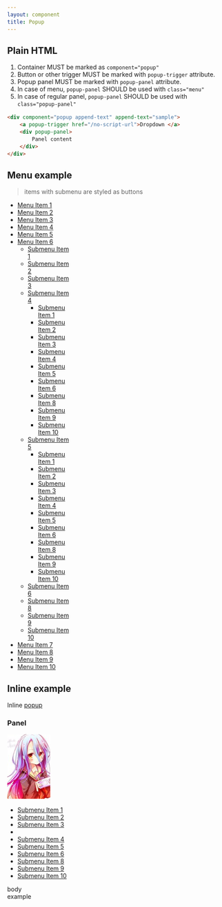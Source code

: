 ```yaml
---
layout: component
title: Popup
---
```



## Plain HTML

1. Container MUST be marked as `component="popup"`
2. Button or other trigger MUST be marked with `popup-trigger` attribute.
3. Popup panel MUST be marked with `popup-panel` attribute.
4. In case of menu, `popup-panel` SHOULD be used with `class="menu"`
5. In case of regular panel, `popup-panel` SHOULD be used with `class="popup-panel"`

```html
<div component="popup append-text" append-text="sample">
	<a popup-trigger href="/no-script-url">Dropdown </a>
	<div popup-panel>
		Panel content
	</div>
</div>
```

## Menu example

> items with submenu are styled as buttons

<nav style="width: 150px;">
	<ul class="menu">
		<li><a href="javascript::void();">Menu Item 1</a></li>
		<li><a href="javascript::void();">Menu Item 2</a></li>
		<li><a href="javascript::void();">Menu Item 3</a></li>
		<li><a href="javascript::void();">Menu Item 4</a></li>
		<li><a href="javascript::void();">Menu Item 5</a></li>
		<li component="popup" popup-aside="true">
			<a popup-trigger href="" class="btn btn-default" component="append-text" append-text=" ▸">Menu Item 6</a>
			<ul popup-panel class="menu menu-default">
				<li><a href="javascript::void();">Submenu Item 1</a></li>
				<li class="active"><a href="javascript::void();">Submenu Item 2</a></li>
				<li><a href="javascript::void();">Submenu Item 3</a></li>
				<li component="popup" popup-aside="true">
					<a class="btn btn-default" popup-trigger href="" component="append-text" append-text=" ▸">Submenu Item 4</a>
					<ul popup-panel class="menu menu-default">
						<li><a href="javascript::void();">Submenu Item 1</a></li>
						<li><a href="javascript::void();">Submenu Item 2</a></li>
						<li><a href="javascript::void();">Submenu Item 3</a></li>
						<li><a href="javascript::void();">Submenu Item 4</a></li>
						<li class="active"><a href="javascript::void();">Submenu Item 5</a></li>
						<li><a href="javascript::void();">Submenu Item 6</a></li>
						<li><a href="javascript::void();">Submenu Item 8</a></li>
						<li><a href="javascript::void();">Submenu Item 9</a></li>
						<li><a href="javascript::void();">Submenu Item 10</a></li>
					</ul>
				</li>
				<li component="popup" popup-aside="true">
					<a class="btn btn-default" popup-trigger href="" component="append-text" append-text=" ▸">Submenu Item 5</a>
					<ul popup-panel class="menu menu-default">
						<li><a href="javascript::void();">Submenu Item 1</a></li>
						<li><a href="javascript::void();">Submenu Item 2</a></li>
						<li><a href="javascript::void();">Submenu Item 3</a></li>
						<li><a href="javascript::void();">Submenu Item 4</a></li>
						<li class="active"><a href="javascript::void();">Submenu Item 5</a></li>
						<li><a href="javascript::void();">Submenu Item 6</a></li>
						<li><a href="javascript::void();">Submenu Item 8</a></li>
						<li><a href="javascript::void();">Submenu Item 9</a></li>
						<li><a href="javascript::void();">Submenu Item 10</a></li>
					</ul>
				</li>
				<li><a href="javascript::void();">Submenu Item 6</a></li>
				<li><a href="javascript::void();">Submenu Item 8</a></li>
				<li><a href="javascript::void();">Submenu Item 9</a></li>
				<li><a href="javascript::void();">Submenu Item 10</a></li>
			</ul>
		</li>
		<li><a href="javascript::void();">Menu Item 7</a></li>
		<li><a href="javascript::void();">Menu Item 8</a></li>
		<li><a href="javascript::void();">Menu Item 9</a></li>
		<li><a href="javascript::void();">Menu Item 10</a></li>
	</ul>
</nav>

## Inline example

<div>
	Inline <span component="popup">
		<a popup-trigger="" href="" class="btn btn-default">popup</a>
		<div popup-panel="" class="popup-panel">
			<div class="popup-column">
				<h3>Panel</h3>
				<img src="thumb.jpg" />
			</div>
			<ul popup-panel class="popup-column menu menu-default menu-vertical">
				<li><a href="">Submenu Item 1</a></li>
				<li><a href="">Submenu Item 2</a></li>
				<li><a href="">Submenu Item 3</a></li>
				<li class="menu-separator"></li>
				<li><a href="">Submenu Item 4</a></li>
				<li class="active"><a href="">Submenu Item 5</a></li>
				<li><a href="">Submenu Item 6</a></li>
				<li><a href="">Submenu Item 8</a></li>
				<li><a href="">Submenu Item 9</a></li>
				<li><a href="">Submenu Item 10</a></li>
			</ul>
			<div class="popup-separator"></div>
			<div class="popup-column">
				body
			</div>
		</div>
	</span> example
</div>
